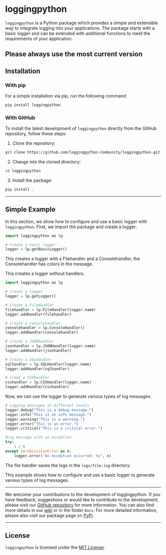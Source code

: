 # loggingpython

`loggingpython` is a Python package which provides a simple and extensible way to integrate logging into your applications. The package starts with a basic logger and can be extended with additional functions to meet the requirements of your application.

Please always use the most current version
---

## Installation

### With pip

For a simple installation via pip, run the following command:
``` bash
pip install loggingpython
```

### With GitHub

To install the latest development of `loggingpython` directly from the GitHub repository, follow these steps:

1. Clone the repository:
``` bash
git clone https://github.com/loggingpython-Community/loggingpython.git
```

2. Change into the cloned directory:
``` bash
cd loggingpython
```

3. Install the package:
``` bash
pip install .
```

---

## Simple Example

In this section, we show how to configure and use a basic logger with `loggingpython`. First, we import the package and create a logger:
``` python
import loggingpython as lp

# Create a basic logger
logger = lp.getBasicLogger()
```

This creates a logger with a Filehandler and a Consolehandler, the Consolehandler has colors in the message.

This creates a logger without handlers.
```python
import loggingpython as lp

# Create a logger
logger = lp.getLogger()

# Create a FileHandler
filehandler = lp.FileHandler(logger.name)
logger.addHandler(filehandler)

# Create a Consolehandler
consolehandler = lp.ConsoleHandler()
logger.addHandler(consolehandler)

# Create a JSONhandler
jsonhandler = lp.JSONHandler(logger.name)
logger.addHandler(jsonhandler)

# Create a SQLHandler
sqlhandler = lp.SQLHandler(logger.name)
logger.addHandler(sqlhandler)

# Creat a CSVHandler
csvhandler = lp.CSVHandler(logger.name)
logger.addHandler(csvhandler)
```

Now, we can use the logger to generate various types of log messages:

``` python
# Logging messages at different levels
logger.debug("This is a debug message.")
logger.info("This is an info message.")
logger.warning("This is a warning.")
logger.error("This is an error.")
logger.critical("This is a critical error.")

#Log message with an exception
try:
    1 / 0 
except ZeroDivisionError as e:
    logger.error("An exception occurred: %s", e)
```

The file handler saves the logs in the `logs/file.log` directory.

This example shows how to configure and use a basic logger to generate various types of log messages.

---

We welcome your contributions to the development of loggingpython. If you have feedback, suggestions or would like to contribute to the development, please visit our [GitHub repository](https://github.com/loggingpython-Community/loggingpython) for more information. You can also find more details in our [wiki](https://github.com/loggingpython-Community/loggingpython/wiki) or in the folder `Docs`. For more detailed information, please also visit our package page on [PyPi](https://pypi.org/project/loggingpython).

---

## License

`loggingpython` is licensed under the [MIT License](https://opensource.org/licenses/MIT).
